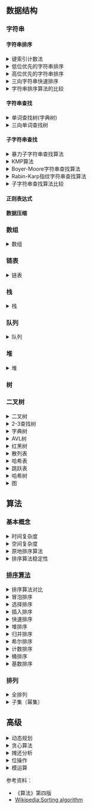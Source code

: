 ## 数据结构

### 字符串

#### 字符串排序

<details><summary>键索引计数法</summary>

### 键索引计数法

对键长度较小的字符串排序中，一般使用 *键索引计数法* ，其过程类似于计数排序，在上述两种字符串排序方法的过程中，可以在按位排序时使用这种方法辅助排序

键索引计数法使用计数排序的思想对键索引进行排序来完成键值对的排序

![键索引计数法排序](img/key_count_sort.png)

#### 过程

排序的步骤：

- 使用int数组conut[]计算每个键出现的频率。如果键为r，则将count[r+1]加1(这样的话，count[r+1]中保存r键的出现频率，count[r+1]之前所有元素的和是r键在排序结果中的位置)
- 将count[]转化为每个键在排序结果中的起始索引位置。对于键值r来说，其排序后的起始索引位置为所有键值小于r的键的频率之和，
- 将所有键值对排序到辅助数据aux[]中，每排序好一个键值对，需要将count[]中对应元素的值加1，以保证count[r]总是下一个键为r的元素在aux[]中的索引位置

键索引计数法是一种对于小整数键排序非常有用却常常被忽略的排序方法


#### 代码：

```
#include <utility>
#include <string>
#include <vector>

using namespace std;

const int COUNT_SIZE = 11;

void key_count_sort(vector<pair<int, string> >& std_table)
{
    int count[COUNT_SIZE] = {0};
    //第一步
    for (auto v : std_table)
    {
        count[v.first+1]++;
    }
    //第二步
    for (int i = 1; i < COUNT_SIZE; i++)
    {
        count[i] = count[i] + count[i-1];
    }
    //第三步
    vector<pair<int, string> > std_sort_table(std_table.size());
    for (auto v : std_table)
    {
        std_sort_table[count[v.first]] = v;
        count[v.first]++;
    }
    //回写
    for (int i = 0; i < std_table.size(); ++i)
    {
        std_table[i] = std_sort_table[i];
    }
}

```

</details>

<details><summary>低位优先的字符串排序</summary>

### 低位优先的字符串排序

低位优先的字符串排序： 从右向左检查字符串中的字符，分别按每一位上的字符对字符串排序，类似于基数排序，这种方法一般称为 *低位优先(LSD)* 的字符串排序，低位优先的字符串排序适合于键长度都相同的字符串排序

以案例说明：

> 假设我们需要对一堆车牌号进行排序，车牌号由数字和字母组成，一般情况下，它们的长度都相同（类似的定长字符串还有电话号码、银行账户、IP地址等）

低位优先字符串排序很适合上述排序：

低位优先字符串排序的意义在于，它是一种适用于一般应用的*线性时间排序算法*：无论要排序的字符串数量N多大，它都只需要遍历W(每个字符串长度)次数据

![低位优先的字符串排序](img/lsd_sort.png)

将上图中的字符串从右到左的顺序依次按位进行排序，每次排序可以使用键索引计数法，键索引计数法是一种稳定的排序方法


```
//将每个元素长度均为w的字符串数组排序按低位优先排序
void LSD_sort(vector<string> str_vec, int w)
{
    int len = str_vec.size();
    int R = 256;
    vector<string> sort_str_vec(len);

    for (int i = w-1; i >= 0; i--)
    {
        int count[R+1] = {0};
        for (int j = 0; j < len; j++)
        {
            count[str_vec[j].at(i)]++;
        }
        for (int j = 1; j < R+1; j++)
        {
            count[j] = count[j] + count[j-1];
        }
        for (int j = 0; j < len; j++)
        {
            sort_str_vec[count[str_vec[j].at(i)]++] = str_vec[i];
        }
        for (int j = 0; j <len; j++)
        {
            str_vec[j] = sort_str_vec[j];
        }
    }
}
```

</details>

<details><summary>高位优先的字符串排序</summary>

### 高位优先的字符串排序

从左到右检查字符串中的字符，这种方法一般称为 *高位优先(MSD)* 的字符串排序，高位优先的字符串排序的优先在于：它不一定需要检查所有的输入就能够完成排序


要实现一个通用的字符串排序算法（字符串的长度不一定相同），应该考虑从左向右遍历所有字符，即高位优先的字符串排序，最终实现字符串的字典序排序。

实现这种思想可以采用递归算法：首先用键索引计数法将所有字符串按照首字母排序，然后（递归地）再将每个首字母所对应的子数组排序（忽略首字母，因为每一类中的所有字符串的首字母都是相同的），还可以再子数组较小时使用插入排序进行优化

高位优先字符串排序的最坏情况是所有的字符串键都相同，这时将递归对所有字符串每个字符进行比较

![高位优先字符串排序过程](img/string_msd_sort1.png)

思想讲起来总是很简单，不过当中的一些细节却是我们需要注意的。一个显而易见的问题就是怎么处理结尾字符的问题，因为MSD运行字符的长度不通，那么总会有字符串先结束，这时我们就需要对这些字符串进行处理。如果我们每个字符都去判断显然会很麻烦，因此我们选择一种巧妙的方式使用一个CharAt(string, int)函数来返回字``符串对应下标的字符，当对应下标不存在的时候我们返回-1

```
/* 转换函数：返回字符串中对应索引的字符
 * 参数：s：想要进行转换的字符串 i：字符索引
 * 返回值：对应索引的字符，若超出字符串长度返回-1
 */
char CharAt(string s, int i)
{
    if (i < s.length())
        return s[i];
    else
        return -1;
}
```

这样我们就可以把字符串结尾的情况同其余情况一起处理，同时保证了已结尾的字符串会在未结尾的字符串之前

```
void MSD(string *a, string*Aux, int *Count, int lo, int hi, int d)
{
    int const M = 3, R = 256;

    //小的子数组进行插入排序，与快速排序相同
    if (hi <= lo+M)
    {
        InsertionSort(a, lo, hi, d);
        return ;
    }

    //初始化索引数组
    for (int i = 0; i < R+2; i++)
    {
        Count[i] = 0;
    }

    //统计频数
    //特别说明：Count[0]:无用，Count[1]:长度为d的字符串个数
    for (int i = lo; i <= hi; i++)
    {
        Count[CharAt(a[i], d)+2]++;
    }

    //转换频数为索引
    for (int i = 0; i < R+1; i++)
    {
        Count[i+1] += Count[i];
    }

    //数组分类
    for (int i = lo; i < hi; i++)
    {
        Aux[Count[CharAt(a[i], d)+1]++] = a[i];
    }

    //回写
    for (int i = lo; i <= hi; i++)
    {
        a[i] = Aux[i-lo];
    }

    //递归排序
    //特别说明：Count[0]:长度为d的字符串索引的终止坐标
    for (int i = 0; i < R; i++)
    {
        MSG(a, Aux, Count, lo+Count[i], lo+Count[i+1]-1, d+1);
    }
}

/* 高位优先排序：将目标字符串进行高位优先排序
 * 参数：a:想要进行高位优先排序的数组 N:数组中元素的个数
 * 返回值：无
 */
void MSG(string *a, int N)
{
    int R = 256;
    int *Count = new int[R+2];
    string *Aux = new string[N];

    MSG(a, Aux, Count, 0, N-1, 0);

    Aux = NULL;
    delete Aux;
    Aux = NULL;
    delete Count;
    Count = NULL;
}
```

### 优化

#### 元素较少时使用插入排序

上面的两种字符串排序方法，不管是低位优先还是高位优先，都采用键索引计数法排序，这种排序方法每次排序时都需要开辟固定大小的空间，以空间换取时间。所以在要排序的字符串数量较多的情况下表现很好，但是在排序的字符串较少时，会出现浪费大量空间的情况，所以在子数组中字符串较少的情况下代用插入排序提高效率

#### 最坏情况

高位优先字符串排序在处理含有大量等值键的子数组时会比较慢，如果相同的子字符串出现的过多，切换排序方法条件将不会出现，那么递归方法就会检查所有相同键中的每一个字符。另外，键索引计数法无法有效判断字符串中的字符是否全部相同：它不仅需要检查每个字符和移动每个字符串，还需要初始化所有的频率统计并将它们转换为索引等。

因此，高位优先的字符串排序的最坏情况就是所有的键均相同。大量含有相同前缀的键也会产生同样的问题

</details>

<details><summary>三向字符串快速排序</summary>

### 三向字符串快速排序

高位优先排序对包含大量重复键的字符串进行排序时，效率十分低下。三向字符串快速排序可以很好的解决这个问题

#### 核心思想

利用分治的思想，通过中间字符串每次将字符串数组划分为三个小组

再递归地对小组进行同样的处理，直到走到字符串末尾，最后形成的字符串数组自然有序

#### 具体做法

- 1. 用一个字符作为中间字符(本片文章中默认字符串的第一个字符)，比它大的移到字符串数组末尾，比它小的移到它前面，这样遍历完一遍后会形成三个小组，里面的字符串开头字母分别为：小于中间字符、等于中间字符、大于中间字符
- 2. 对分类的三个字符串数组逐一进行步骤1直到字符串中的字符全部便利。最后形成的字符串自然有序

#### 实例演示

![三向字符串快速排序](img/quick_three_sort_string.png)

#### 与LSD、MSD的对比

- LSD中没有分组的概念，单纯从右到左对每个字符排序
- MSD加入了分组的概念，但对于每个分组也是从头到尾，由于每次排序都要创建辅助数组，在数组较长时将会用到很大的空间
- 三向字符串快速排序与两者不同的是不用额外申请空间，且对于存在大量相同前缀的字符串数组，它也能很好的处理

#### 完整代码

```
#include <iostream>
#include <fstream>
#include <vector>
#include <string>
 
using namespace std;
 
void swap(vector<string>& a, int m, int n)
{
    string temp = a[m];
    a[m] = a[n];
    a[n] = temp;
}
 
int charAt(const string& str, int d)
{
    if ( d < str.size() )
        return str[d];
    else 
        return -1;
}
 
void quick_3_string(vector<string>& sVec, int lo, int hi, int d)
{
    if (hi<=lo)
        return;
    int lt = lo, gt = hi;
    int v = charAt(sVec[lo], d);
    int i = lo + 1;
    while (i<=gt)
    {
        int t =  charAt(sVec[i], d);
        if (t < v) swap(sVec, lt++, i++);
        else if ( t > v) swap(sVec, i, gt--);
        else i++;
    }
 
    quick_3_string(sVec, lo, lt-1, d);
    if (v >=0 )
        quick_3_string(sVec, lt, gt, d+1);
    quick_3_string(sVec, gt+1, hi, d);
}
```

</details>

<details><summary>字符串排序算法的比较</summary>

### 字符串排序算法比较

| 算法 | 是否稳定 | 原地排序 | 运行时间 | 额外空间 | 优势领域 |
| --- | --- | --- | --- | --- | --- |
| 字符串的插入排序 | 是 | 是 | N~N<sup>2</sup> | 1 | 小数组或是已经有序的数组 |
| 快速排序 | 否 | 是 | Nlog<sup>2</sup>N | logN | 通用排序算法，特别适合用于空间不足的情况 |
| 归并排序 | 是 | 否 | Nlog<sup>2</sup>N | N | 稳定的通用排序算法 |
| 三向快速排序 | 否 | 是 | N~NlogN | logN | 大量重复键 |
| 低位优先的字符串排序 | 是 | 否 | NW | N | 较短的定长字符串 |
| 高位优先的字符串排序 | 是 | 否 | N~Nw | N+WR | 随机字符串 |
| 三向字符串快速排序 | 否 | 是 | N~Nw | W+logN | 通用排序算法，特别适合用于含有较长公共前缀的字符串 |

</details>


#### 字符串查找

<details><summary>单词查找树(字典树)</summary>

### 单词查找树

单词查找树即字典树(Trie树)，是一种哈希树的变种。典型应用是用于统计、排序和保存大量的字符串(但不仅限于字符串)，所以经常被搜索引擎系统用于文本词频统计。它的优点是：利用字符串的公共前缀来减少查询时间，最大限度地减少无谓的字符串比较，查询效率比哈希树高

#### 基本思想

下图是由单词at, bee, ben, bt, q组成的Trie树

![单词查找树实例](img/trie_tree_example1.jpg)

可以看出，trie树中每个字母的父节点就是它的前一个字母

Trie树的三个性质：

- 1. 根节点不包含字符，除根节点外的每一个节点都只包含一个字符
- 2. 从根节点到某一节点，路径上经过的字符连接起来，为该节点对应的字符串
- 3. 每个节点的所有子节点包含的字符都不相同

这样，对于长为l的单词来说，无论插入还是查询都是O(l)的事件复杂度

Trie树的特点：

- 空间换时间
    - 每个节点都有至少26个子节点(英文字母)
    - 插入、查询时间复杂度为O(len)
    - 排序按照Trie树先序遍历
- 节约空间
    - 保存大量单词的时候，相同前缀的空间公用。大部分字符串具有相同的前缀，即公共前缀
    - 每个节点，对应一项前缀，叶子节点对应最长前缀，即单词本身

#### Trie树实现

```
struct Trie     //定义Trie树节点结构体
{
    int value;  //节点的值，表示该单词出现的次数
    Trie *child[26];    //指向的子节点的指针
    Trie()
    {
        value = 0;
        memset(child, NULL, sizeof(child));
    }
}*root;     //根节点指针

/* 插入过程：
 * 1.从根节点开始，按照字母对应节点不断向下
 * 2.直到单词结束，在该节点上记录单词信息
 */
void Insert(char str[])     //插入字符串str
{
    Trie *x = root;     //从根节点开始
    for (int i = 0; str[i]; i++)    //逐个插入
    {
        int d = str[i] - 'a';
        //若子节点不存在，则new出对应节点
        if (x->child[d] == NULL)
            x->child[d] = new Trie;
        x = x->child[d];    //转成对应子树
    }
    x->value++;     //表示该单词出现次数
}

/* 查找过程
 * 1.从根节点开始搜索
 * 2.得到第一个字母节点后，转到对应子树
 * 3.在相应子树继续搜索下一个字母
 * 4.重复上述操作，直到到此结束，读取节点信息
 */
int Search(char str[])      //查找字符串str
{
    Trie *x = root;     //从根节点开始
    for (int i = 0; str[i]; i++)
    {
        int d = str[i] - 'a';
        if (x->child[d] == NULL)    //查找失败，直接退出
            return 0;
        x = x->child[d];    //转成对应子树
    }
    return x->value;    //查找成功，返回节点的值
}


void Deal(Trie *x)  //释放x为根的子树
{
    if (x == NULL)
        return;
    for (int i = 0; i < 26; i++)    //释放x的所有子节点
    {
        if (x->child[i] != NULL)
            Deal(x->child[i]);
    }
    delete x;   //释放x节点空间
}
```

</details>

<details><summary>三向单词查找树</summary>

在 R 向单词查找树中，每生成一个新结点，就会为该结点生成 R 个子节点，然后很多结点都是空的，因此，为了避免 R 向单词查找树的过度空间消耗，可以使用另一种数据结构的表示方法——三向单词查找树

三向单词查找树中：

- 每个结点包含一个字符，一个值，三个子节点
- 三个子节点分别对应着当前结点中，结点字母小于，等于，或大于当前结点的所有键
- 字符显式地保存在结点中

下图是R向单词查找树和三向单词查找树的区别：上面是R向单词查找树，下面是三向单词查找树

![三向单词查找树和R向单词查找树区别](img/R_Trie_3_Trie.png)

##### 代码实现

- 查找：在三向单词查找树的查找操作中，我们先对比根节点，如果键的首字母较小，则在左侧子树中查找；如果键首字母较大，则在右子树中查找。递归进行该算法，直到遇到空节点或键结束
- 插入：进行插入操作时，在查找的基础上，每当遇到一个空连接，则新建一个结点并保存字符

```
#pragma once
#include <memory>
#include <string>

class TST
{
private:
    class Node
    {
    private:
        std::unique_ptr<int> c;
        bool end;
        std::unique_ptr<Node> left;
        std::unique_ptr<Node> mid;
        std::unique_ptr<Node> right;
    private:
        void put(const std::string& s, const int& pos)
        {
            if (pos == s.length())
                return;
            if (c == nullptr)
            {
                c = std::move(std::unique_ptr<int>(new int(s[pos])));
                if (pos == s.length() - 1)
                {
                    end = true;
                    return;
                }
                if (mid == nullptr)
                    mid = std::move(std::unique_ptr<Node>(new Node));
                mid->put(s, pos + 1);
                return;
            }
            int temp = *c;
            if (s[pos] < temp)
            {
                if (left == nullptr)
                    left = std::move(std::unique_ptr<Node>(new Node));
                left->put(s, pos);
            }
            else if (s[pos] > temp)
            {
                if (right == nullptr)
                    right = std::move(std::unique_ptr<Node>(new Node));
                right->put(s, pos);
            }
            else
            {
                if (mid == nullptr)
                    mid = std::move(std::unique_ptr<Node>(new Node));
                mid->put(s, pos);
            }
        }
        bool find(const std::string& s, const int& pos)
        {
            if (pos >= s.length())
                return false;
            if (c == nullptr)
                return false;
            if (end == true && pos == s.length() - 1 && *c == s[pos])
                return true;
            else if (end != true && pos == s.length() - 1 && *c == s[pos] && mid != nullptr)
                return mid->find(s, pos);
            else
            {
                int temp = *c;
                if (s[pos] < temp && left != nullptr)
                    return left->find(s, pos);
                else if (s[pos] > temp && right != nullptr)
                    return right->find(s, pos);
                else if (s[pos] == temp && mid != nullptr)
                    return mid->find(s, pos + 1);
            }
            return false;
        }
    public:
        Node()
            :c(nullptr),left(nullptr),mid(nullptr),right(nullptr),end(false)
        {

        }
        void put(const std::string& s)
        {
            put(s, 0);
        }
        bool find(const std::string& s)
        {
            return find(s, 0);
        }
    };
private:
    std::unique_ptr<Node> root;
public:
    TST():root(new Node)
    {

    }
public:
    void put(const std::string& s)
    {
        root->put(s);
    }
    bool find(const std::string& s)
    {
        return root->find(s);
    }
};
```



</details>

#### 子字符串查找


<details><summary>暴力子字符串查找算法</summary>



</details>

<details><summary>KMP算法</summary>

### KMP算法

</details>

<details><summary>Boyer-Moore字符串查找算法</summary>


</details>

<details><summary>Rabin-Karp指纹字符串查找算法</summary>


</details>

<details><summary>子字符串查找算法比较</summary>


</details>

#### 正则表达式

#### 数据压缩

### 数组

<details><summary>数组</summary>


</details>

### 链表

<details><summary>链表</summary>


</details>

### 栈

<details><summary>栈</summary>


</details>

### 队列

<details><summary>队列</summary>


</details>

### 堆

<details><summary>堆</summary>


</details>

### 树

### 二叉树

<details><summary>二叉树</summary>


</details>

<details><summary>2-3查找树</summary>


</details>
<details><summary>字典树</summary>

TODO：字典树

[字典树](https://blog.csdn.net/forever_dreams/article/details/81009580)

</details>

<details><summary>AVL树</summary>


</details>

<details><summary>红黑树</summary>


</details>

<details><summary>散列表</summary>


</details>
<details><summary>哈希表</summary>


</details>
<details><summary>跳跃表</summary>

TODO：跳跃表

</details>
<details><summary>哈希树</summary>

TODO：哈希树

[哈希树](https://blog.csdn.net/yang_yulei/article/details/46337405)

</details>

<details><summary>图</summary>


</details>


## 算法

### 基本概念

<details><summary>时间复杂度</summary>

- 时间复杂度：

</details>

<details><summary>空间复杂度</summary>

- 空间复杂度：

</details>

<details><summary>原地排序算法</summary>

- [原地算法](https://en.wikipedia.org/wiki/In-place_algorithm)：原地算法指算法不借助辅助内存空间，但可以使用少量临时变量，在算法运行过程中，算法输入中的数据逐渐被输出替换，与原地算法相对于的叫做非原地算法

</details>

<details><summary>排序算法稳定性</summary>

- 排序算法稳定性：

</details>


### [排序算法](https://en.wikipedia.org/wiki/Sorting_algorithm)

<details><summary>排序算法对比</summary>

| 算法 | 最好 | 平均 | 最坏 | 额外空间 | 排序方式 | 稳定性 | 备注 |
| --- | :---: | :---: | :---: | :---: |:---: | :---: | :---: |
| [冒泡排序](content/bubble_sort.md) | n | n<sup>2</sup> | n<sup>2</sup> | 1 | 交换、原地 | 稳定 | 简单、代码量小 |
| [选择排序](content/selection_sort.md) | n<sup>2</sup> | n<sup>2</sup> | n<sup>2</sup> | 1 | 选择、原地 | 不稳定 | 元素交换时产生不稳定，使用O(n)额外空间或底层链表可达稳定 |
| [插入排序](content/insertion_sort.md) | n | n<sup>2</sup> | n<sup>2</sup> | 1 | 插入、原地 | 稳定 |  |
| [快速排序](content/quick_sort.md) | nlogn | nlogn | n<sup>2</sup> | 平均logn，最坏n | 原地 | 不稳定 | 存在稳定版本，原地排序通常需要O(logn)空间 |
| [堆排序](content/heap_sort.md) | n | nlogn | nlogn | 1 | 原地 | 不稳定 |  |
| [归并排序](content/merge_sort.md) | nlogn | nlogn | nlogn | n | 合并、原地 | 稳定 | 有非原地版本 |
| [希尔排序](content/shell_sort.md) | nlogn |  |  | 1 | 插入、原地 | 不稳定 |  |
| [计数排序](content/counting_sort.md) |  | n+r | n+r | n+r | 原地 | 稳定 |  |
| [桶排序](content/bucket_sort.md) |  | n+r| n+r | n+r | 原地 | 稳定 |  |
| [基数排序](content/radix_sort.md) | O(N) | O() |  | 稳定性 |

</details>

<details><summary>冒泡排序</summary>

# 冒泡排序

冒泡排序是最基本的排序方式，是在每次遍历时，通过交换相邻元素将未排序元素中最大元素（最小元素）沉下去（浮上来）的过程。

## 一、经典的冒泡排序：

```
void bubble(vector<int>& nums)
{
    int size = nums.size();
    //外层循环：每次循环排序好一个元素
    for (int i = 0; i < size - 1; i++)
    {
        has_sorted = true;
        for (int j = 1; j < size - i; j++)
        {
            if (nums[j] < nums[j - 1])
            {
                swap(nums, j, j - 1);
            }
        }
    }
}
```

<div align="center"><img src="img/bubble_sort.gif"/></div>

## 二、优化

### 1. 阻止数组排好序之后无意义的循环

上面经典冒泡排序法在数组的数据已经排好的情况下，仍会继续进行下一轮循环遍历，进行无意义的循环，通过增加标记位来处理这种情况

```
void bubble(vector<int>& nums)
{
    int size = nums.size();
    bool has_sorted = false;    //记录nums是否已经是排序数组的标记
    for (int i = 0; i < size - 1 && !has_sorted; i++)
    {
        has_sorted = true;
        for (int j = 1; j < size - i; j++)
        {
            if (nums[j] < nums[j - 1])
            {
                has_sorted = false;
                swap(nums, j, j - 1);
            }
        }
    }
}
```

### 2. 优化内层循环

每次记住每趟第一次交换的位置和最后一次交换的位置，第一次交换位置之前的元素都已经排好序了，同理，最后一次交换的位置之后的元素都已经排好序了
```
void bubble_sort( vector<int>& nums )
{
    int size = nums.size();
    int last_swap_end = size - 1, last_swap_start = 0;
    int q = size -1;
    int p = last_swap_start;
    int first_flag = 1;     //记录是否为第一次交换
    for ( int i = 0; i < size-1; i++ )
    {
        for ( int j = p; j < q; j++ )
        {
            if ( nums[j] > nums[j+1] )
            {
                swap(nums[j], nums[j+1]);
                last_swap_end = j;
                if ( first_flag )
                {
                    last_swap_start = j == 0 ? 0 : j -1;
                    first_flag = 0;
                }
            }
        }
        q = last_swap_end;
        first_flag = 1;
        p = last_swap_start;
    }
}
```

### 3. 双向冒泡排序法（鸡尾酒排序法）

鸡尾酒排序是冒泡排序的一种改进和变型 ，又称“双向冒泡排序”，鸡尾酒排序是从低到高然后从高到低来回排序（选出最大和最小项），比冒泡排序的效率稍微好一点，原因是冒泡排序只从一个方向进行比对(由低到高)，每次循环只移动一个项目

```
// 鸡尾酒排序(C++)
void CockTailSort(vector<int> &vi)
{
    int isSorted=false;
    //双向同时进行
    for(int i = 0; i < vi.size()/2 && !isSorted; i++)
    {
        isSorted = true;
        //升序排列
        for(int j = i;j < vi.size()-i-1; j++)
        {
            if(vi[j] > vi[j+1])
            {
                swap(vi[j], vi[j + 1]);
                isSorted = false;
            }
        }

        //降序排列
        for(int j = vi.size()-i-1; j>i; j--)
        {
            if(vi[j] < vi[j-1])
            {
                swap(vi[j], vi[j - 1]);
                isSorted = false;
            }
        }
    }
}
```

<div align="center">
    <img src="https://img-blog.csdn.net/20170312144555263?watermark/2/text/aHR0cDovL2Jsb2cuY3Nkbi5uZXQvRlg2Nzc1ODg=/font/5a6L5L2T/fontsize/400/fill/I0JBQkFCMA==/dissolve/70/gravity/SouthEast"></img>
</div><br>

## 三、性能分析

- 平均时间复杂度：O(N<sup>2</sup>)
- 最坏时间复杂度：O(N<sup>2</sup>)，出现在当前数组被逆序排序
- 最好时间复杂度：O(N)，出现在优化1的版本中，输入的数组已经被排好序时
- 稳定性：稳定，相等元素在排序前后保持相对位置不变

</details>

<details><summary>选择排序</summary>

# 选择排序

## 一、简单选择排序

选择排序每次遍历数组时，从数组中未排序部分中选择出最大（最小）元素，并将该元素与未排序部分的最后一个（第一个）元素交换，最后得到有序数组

```
void selection(vector<int>& nums)
{
    int min_i = 0;
    int size = nums.size();
    for (int i = 0; i < size - 1; i++)
    {
        min_i = i;
        //选出最小值
        for (int j = i + 1; j < size; j++)
        {
            if (nums[j] < nums[min_i])
                min_i = j;
        }
        //将未排序部分的第一个元素与最小元素交换
        swap(nums, i, min_i);
    }
}
```

<div align="center"><img src="img/selection_sort.gif"></img></div>

## 二、优化

### 1. 一次遍历，双向选择

```
//二元选择排序
void select_sort( vector<int>& nums )
{
    int mini; 
    int maxi;
    for ( int i = 0; i < size/2; i++ )
    {
        mini = i;
        maxi = i;
        for ( int j = i+1; j < size-i; j++ )
        {
            if ( nums[j] < nums[mini] )
                mini = j;
            else if ( nums[j] > nums[maxi] )
                maxi = j;
        }
        if ( mini != i )
            swap( nums[i], nums[mini] );
        if ( maxi != i && maxi != j )
            swap( nums[j-1], nums[maxi] );
    }
}
```

## 三、性能分析

- 时间复杂度：O(N<sup>2</sup>)
- 空间复杂度：O(1)
- 稳定性：不稳定
- 排序方式：原地排序

</details>

<details><summary>插入排序</summary>

# 插入排序

## 一、简单插入排序

插入排序将数组分为排序区和乱序区，排序过程中每次从乱序区中选择一个元素放入排序区，直到乱序区没有元素

```
void insertion(vector<int>& nums)
{
    int size = nums.size();
    for (int i = 1; i < size; i++)
    {
        for (int j = i; j > 0 && （nums[j] < nums[j-1]）; j--)
        {
            swap(nums, j, j - 1);
        }
    }
}
```

## 二、优化

### 1. 融合二分查找

使用二分查找快速查找新元素在排序区的位置

```
//哨兵和二分查找相结合的插入排序
void insert_sort( vector<int>& nums )
{
    int target;
    int k;
    for ( int i = 1; i < size; ++i )
    {
        target = nums[i];
        //找到target应该插入的位置
        k = bin_search( nums, 0, i, target );
        for ( int j = i-1; j >= k; --j )
        {
            nums[j+1] = nums[j];
        }
        nums[k] = target;
    }
}
```

### 2. 加入哨兵位

在将新元素插入排序区使用哨兵位避免频繁交换元素的开销

```
//带哨兵的插入排序
void insert_sort( vector<int>& nums )
{
    int size = nums.size();
    int sentry;
    for ( int i = 1; i < size; ++i )
    {
        sentry = nums[i];
        for ( int j = i-1; j >= 0; j-- )
        {
            if ( sentry < array[j] )
                nums[j+1] = nums[j];
            else break;
        }
        if ( j+1 != i )
            nums[j+1] = sentry;
    }
}
```

<div align="center"><img src="img/insert_sort3.gif"></img></div>

## 三、性能分析

- 时间复杂度：O(N<sup>2</sup>)
- 空间复杂度：O(1)
- 排序方式：原地
- 稳定性：稳定

</details>

<details><summary>快速排序</summary>

# 快速排序

最好情况：每次正好将数组分半，O(NlogN)

最坏情况：输入的输入已经排好序，O(N^2)

为了防止出现最坏情况，需要在进行快速排序前随机打乱数组以避免数组已经排好序

## 一、经典快速排序

### 1. 主要过程

  ```
  void quick_sort_core(vector<int>& nums, int l, int h)
  {
      if (h <= l)
          return;
      int m = partition(nums, l, h);
      quick_sort_core(nums, l, m - 1);
      quick_sort_core(nums, m + 1, h);
  }
  void quick_sort(vector<int>& nums)
  {
      quick_sort_core(nums, 0, nums.size() - 1);
  }
  ```

### 2. partition函数

  ```
  int partition(vector<int>& nums, int l, int h)
  {
      int i = l, j = h + 1;
      int v = nums[l];
      while (true)
      {
          while (nums[++i] < v && i != h);
          while (v < nums[--j] && j != l);
          if (i >= j)
              break;
          swap(nums, i, j);
      }
      swap(nums, l, j);
      return j;
  }
  ```
  partition函数的另一种写法，参考[Leetcode](https://github.com/haigangx/leetcode/blob/master/algorithms/215_kth_largest_element_in_an_array.md)

<div align="center"><img src="img/quick_sort.gif" /></div>

## 二、改进

### 1.随机快排

<div align="center"><img src="img/random_quick_sort.gif" /></div>

### 2. 切换到插入排序

因为快速排序在小数组中也会递归调用自己，对于小数组，插入排序比快速排序的性能更好，因此在小数组中可以切换到插入排序
 
### 3. 三数取中

三取样切分跟随机快排一样，也是从寻找最优的切分点这个方向上来优化快排。

三取样切分即是使用数组中的小部分元素的中位数来切分数组，这样做的切分更好，但是会带来计算中位数的负担，人们发现将取样大小设为3并用大小居中的元素切分效果最好。
 
### 4. 三向切分

熵最优的排序（三向切分）主要是为了处理数组中有大量重复元素的情况，如果数组中有大量重复的元素，如果不考虑对重复元素做特殊处理，就会少了一个优化的好机会，比如，一个元素全部重复的数组就不需要在进行排序了。

一个简单的想法就是将数组的元素分成三部分，大于哨兵的，小于哨兵的和等于哨兵的。这个问题有一个解法，就是**Dijkstra解法**，[荷兰国旗问题](https://leetcode-cn.com/problems/sort-colors/)可以通过此法解决，三向切分快速排序对于只有若干不同主键的随机数组可以在线性时间内完成排序

> **Dijkstra解法**的主要思路是：从左到右遍历数组一次，维护一个指针lt，使得data[lo…lt-1]的所有元素都小于哨兵，一个指针gt，使得data[gt+1…hi]之间的元素都大于哨兵，维护一个指针i，使得data[lt…i-1]之间的元素都等于哨兵，data[i…gt]之间的元素还未处理。

具体的处理过程如下，一开始i等于lo，哨兵值等于v：
- 如果data[i]小于v，则交换data[i]和data[lt]，lt++, i++;
- 如果data[i]大于v，则交换data[i]和data[gt]，gt–;
- 如果data[i]等于v，i++;

```
void three_way_quick_sort(vector<int>& nums, int l, int h)
{
    if (h <= l)
        return;
    int lt = l, i = l + 1, gt = h;
    int v = nums[l];
    while (i < gt)
    {
        int cmp = nums[i] - v;
        if (cmp < 0)
            swap(nums, lt++, i++);
        else if (cmp > 0)
            swap(nums, i, gt--);
        else
            i++;
    }
    three_way_quick_sort(nums, l, lt-1);
    three_way_quick_sort(nums, gt+1, h);
}
```

### 5. 基于切分的快速选择算法

快速排序的partition方法，会返回一个整数j使得a[l..j-1]小于等于a[j],且a[j+1..h]大于等于a[j]，此时a[j]就是数组的第j大元素

可以利用这个特性找出数组的第k个元素

该算法是线性级别的，假设每次能将数组二分，那么比较的总次数为(N+N/2+N/4+...)，直到找到第k个元素，这个和显然小于2N

```
void selectK(vector<int>& nums, int k)
{
    int l = 0, h = nums.size()-1;
    while (h > l)
    {
        int j = partition(nums, l, h);
        if (j == k)
            return nums[k];
        else if (j > k)
            h = j - 1;
        else
            l = j + 1;
    }
    return nums[k];
}
```

</details>

<details><summary>堆排序</summary>

# 堆排序

## 一、堆结构

### 1. 堆的定义

堆中某个节点的值总是大于等于其子节点的值，并且堆是一颗完全二叉树。

堆可以用数组来表示，这是因为堆是完全二叉树，而完全二叉树很容易就存储在数组中。位置 k 的节点的父节点位置为 k/2，
而它的两个子节点的位置分别为 2k 和 2k+1。

这里不使用数组索引为 0 的位置，是为了更清晰地描述节点的位置关系。

```
int heap[maxN+1];
int N = 0;
bool isEmpty {return N==0;}
int size() {return N;}
```

### 2. 上浮和下沉操作

在堆中，当一个节点比父节点大，那么需要交换这个两个节点。交换后还可能比它新的父节点大，因此需要不断地进行比较和交换操作，把这种操作称为上浮。

```
void swim(int k)
{
    while (k > 1 && heap[k/2]<heap[k])
    {
        swap(k/2, k);
        k = k/2;
    }
}
```

类似地，当一个节点比子节点来得小，也需要不断地向下进行比较和交换操作，把这种操作称为下沉。一个节点如果有两个子节点，
应当与两个子节点中最大那个节点进行交换。

```
void sink(int k)
{
    while (2 * k <= N)
    {
        int j = 2 * k;
        if (j < N && heap[j]<heap[j+1])  //如果节点k有两个子节点，选出最大子节点
            j++;
        if (heap[k]>heap[j])    //如果最大子节点不大于节点k，下沉完成
            beak;
        swap(k, j); //如果最大子节点大于节点k，交换最大子节点和节点k，继续下沉
        k = j;
    }
}
```

### 3. 插入元素

将新元素放到数组末尾，然后上浮到合适位置

```
void insert(int v)
{
    heap[++N] = v;
    swim(N);
}
```

### 4. 删除堆顶元素

从数组顶端删除最大元素，并将数组的最后一个元素放到顶端，并让这个元素下沉到合适的位置

```
int delMax
{
    int max = heap[1];
    swap(1, N--);
    heap[N+1] = null;
    sink(1);
    return max;
}
```

## 二、堆排序

给定一个数组，将其使用堆排序进行排序。需要先使用sink函数将这个数组构造成最大堆，接下来每次讲堆顶的最大元素取下来与数组的最后一个元素交换，这时候最大堆的结构已经被破坏，将数组元素个数减一并且对新的堆顶元素调用sink函数使数组恢复最大堆，重复执行这个过程，直到所有元素都已排序。

### 1. 构建堆

无序数组建立堆最直接的方法就是从左到右遍历数组进行上浮操作。

一个更高效的方法是从右至左进行下沉操作，如果一个节点的两个节点都已经是堆有序，那么进行下沉操作可以使得这个节点为
根节点的堆有序。叶子节点不需要进行下沉操作，可以忽略叶子节点的元素，因此只需要便利一半的元素即可。

### 2. 交换堆顶元素与最后一个元素

交换之后需要进行下沉操作维持堆的有序状态

### 3. 完整代码

```
void heap_sort(vector<int>& nums)
{
    int size = num.size()-1;
    for (int k = size/2; k >= 1; k--)
        sink(nums, k, N);
    while (N > 1)
    {
        swap(nums, 1, N--);
        sink(nums, 1, N);
    }
}
void sink(vector<int>& nums, int k, int N)
{
    while (2 * k <= N)
    {
        int j = 2 * k;
        if (j < N && heap[j]<heap[j+1])
            j++;
        if (heap[k]>heap[j])
            beak;
        swap(k, j);
        k = j;
    }
}
```

## 三、性能分析

堆高度为logN，因此在堆中插入元素和删除最大元素的复杂度都为logN

堆排序：要对N个节点进行下沉操作，所以时间复杂度为NlogN

堆排序为原地排序，不需要额外空间

</details>

<details><summary>归并排序</summary>

# 归并排序

## 一、经典归并排序

归并排序就是将要排序的数组分成两部分，每一部分都排好序，再将这两部分归并为一个数组，每一部分的排序又采用归并排序。

归并排序按照空间的使用上来分主要分为两种：普通归并和原地归并。按照归并的方向可以分为自顶向下归并和自底向上归并。

### 1. merge函数

归并排序最主要的一个函数就是merge，函数接口如下：

```
void merge(int data[], int start, int mid, int end);
```

这个函数负责将data数组中start-mid子数组和mid-end子数组进行原地归并，这个函数的前提条件是两个子数组都已经排好序。下面是这个函数的具体实现代码：

```
//归并两个排好序的数组
void merge(vector<int>& nums, int l, int m, int h)
{
    int i = l, j = m + 1;
    vector<int> aux(nums.begin(), nums.end());
    for (int k = l; k <= h; k++)
    {
        //i>=mid说明前半部分先被合并完，直接将后半部分剩余的元素接到data后面
        if (i > m)
            nums[k] = aux[j++];
        //i>=mid说明后半部分先被合并完，直接将前半部分剩余的元素接到data后面
        else if (j > h)
            nums[k] = aux[i++];
        //两者中选择较小的放到data中
        else if (aux[i] < aux[j])
            nums[k] = aux[i++];
        else
            nums[k] = aux[j++];

    }
}
```

归并排序最主要的函数就是merge函数，所以保证将merge函数写正确是非常重要的，写归并排序的时候可以先写一个merge函数，然后模拟几个环境测试一下，测试没有问题之后再进行下一步，否则如果一次性将整个归并算法全部写出，出现问题之后，因为递归层数比较多，找起来很麻烦。写好了merge函数，不管是自顶向下还是自底向上归并都只是对merge函数不同方式的调用而已。

<div align="center"><img src="img/merge_sort.gif" /></div>

### 2. 归并排序的两种方向：

为了直观的理解自顶而下和自底向上，我放了一张图。

<div align="center"><img src="img/merge_sort1.png"></img></div>

#### 2.1 自顶而下归并

自顶而下顾名思义：就是从最上面到最下面了，从这幅图来看，最上面就是a[0...15]，就是整个数组了。而最下面就是每一个元素了。所以自顶而下归并就是先从数组的整体出发，将数组全部元素看做一个整体，将这个整体分成两部分，并且假设每一部分都已经排好序了，所以只需要将这两部分直接归并，但是为了保证这两个部分都已经排好序，我们又需要为每一部分使用归并排序排序，在对图中第二层的每个子数组调用归并排序时，又会将图中第二层的数组分解为第三层，然后分别调用归并排序，经过这样几轮递归后，直到每个子数组都只剩下一个元素递归才开始回溯。回溯完成，排序也就完成了。这就是自顶而下。

##### 自顶向下代码实现：

因为自顶向下归并要使用递归，传递参数时要向下一层递归传递一些信息，为了保证接口的统一性，所以特别增加了内部函数merge_sort1_core来完成排序的主要工作。

```
void merge_sort1(vector<int>& nums)
{
    merge_sort1_core(nums, 0, nums.size() - 1);
}
void merge_sort1_core(vector<int>& nums, int l, int h)
{
    if (h <= l)
        return;
    int m = (l + h) / 2;
    merge_sort1_core(nums, l, m);
    merge_sort1_core(nums, m + 1, h);
    merge(nums, l, m, h);
}
```

<div align="center"><img src="img/merge_sort2.png"></img></div>

#### 2.2 自底向上归并


自底向上：与自顶向下刚好相反，先从子数组依赖树的最低端出发，保证在为一个数组排序时，它的两个部分都已经被排好序，（自顶而下是假设已经排好序，两个不一样）

##### 自底向上代码实现

```
void merge_sort2(vector<int>& nums)
{
    int size = nums.size();

    for (int sz = 1; sz < size; sz += sz)
    {
        for (int lo = 0; lo < size - sz; lo += sz + sz)
        {
            int end = lo + sz + sz - 1 < size - 1 ? lo + sz + sz - 1 : size - 1;
            merge(nums, lo, lo + sz - 1, end);
        }
    }
}
```

<div align="center"><img src="img/merge_sort3.png"></img></div>

## 二、性能分析

- 时间复杂度：NlogN 
- 空间复杂度：N
- 稳定性：稳定

</details>

<details><summary>希尔排序</summary>

# 希尔排序

```
void shell(vector<int>& nums)
{
    int size = nums.size();
    int h = 1;

    while (h < (size / 3))
    {
        h = 3 * h + 1;
    }

    while (h >= 1)
    {
        for (int i = h; i < size; i++)
        {
            for (int j = i; j >= h && nums[j] < nums[j - h]; j -= h)
            {
                swap(nums, j, j - h);
            }
            for (int k = 0; k < nums.size(); k++)
                cout << nums[k] << " ";
            cout << endl;
        }
        h /= 3;
    }
}
```

</details>

<details><summary>计数排序</summary>

# 计数排序

计数排序是一种稳定的线性时间排序算法，计数排序不是比较排序，排序的速度快于任何比较排序算法，计数排序可以配合基数排序，能够更有效排序数据范围很大的数组

### 1. 计数排序步骤：

- 1.找出待排序的数组中最大和最小的元素
- 2.统计数组中每个值为i的元素出现的次数，存入数组C的第i项
- 3.对所有的计数累加（从C中的第一个元素开始，每一项和前一项相加）
- 4.反向填充目标数组：将每个元素i放在新数组的第C(i)项，每放一个元素就将C(i)减去1

### 2. 计数排序实现

```
#include "utili.h"

//假设要排序的数字都是小于100的
void count_sort( int data[], int size )
{
    int count_arr[100];
    int temp[size];
    int i, j, k;
    for ( k = 0; k < 100; k++ )
        count_arr[k] = 0;
    for ( i = 0; i < size; i++ )
        count_arr[data[i]]++;
    for ( i = 1; i < 100; i++ )
        count_arr[i] = count_arr[i-1] + count_arr[i];
    for ( j = size; j > 0; j-- )
    {
        temp[--count_arr[data[j-1]]] = data[j-1];
    }
    for ( i = 0; i < size; ++i )
        data[i] = temp[i];
}
```

<div align="center"><img src="img/counting_sort1.gif"><></div>

### 3. 性能分析

- 时间复杂度：O(N+k)
- 空间复杂度：O(N+k)
- 稳定性：稳定

</details>

<details><summary>桶排序</summary>

| [桶排序](content/bucket_sort.md) |  | n+r| n+r | n+r | 原地 | 稳定 |  |

</details>

<details><summary>基数排序</summary>

# 基数排序

基数排序是将所有待比较数值（正整数）统一为同样的数位长度，数位较短的数前面补零。然后，从最低位开始，一次进行一次排序。这样从最低位排序一直到最高位排序完成之后，数列就变成一个有序序列

**NOTE:** 基数排序只能排序非负整数

### 1. 效率

基数排序的时间复杂度为 O(k\*n)其中n是排序元素个数，k是数字位数。需要注意的是这个时间复杂度不一定优于 O(n\*log_n)

### 2. 实现

基数排序的过程图示如下：

<div align="center"><img src="img/radix_sort1.jpg"></img></div>

```
int maxbit( int data[], int size )      //辅助函数，求数据的最大位数
{
    int i;
    //先求出最大数，再求最大数的位数.
    int maxData = data[0];
    for ( i = 1; i < size; ++i )
    {
        if ( data[i] > maxData )
            maxData = data[i];
    }
    i = 1;
    while ( maxData >= 10 )
    {
        maxData /= 10;
        ++i;
    }
    return i;
}

void radix_sort( int data[], int size )
{
    int d = maxbit( data, size );
    //int *temp = (int *)malloc( sizeof(int)*size );
    int temp[size];
    int count[10];                  //计数器
    int i, j, k;
    int radix = 1;
    for ( i = 1; i <= d; i++ )
    {
        for ( j = 0; j < 10; j++ )
            count[j] = 0;               //每次分配前清空计数器

        //(1)
        //将data中第i位为j的个数保存在count[j]中
        for ( j = 0; j < size; j++ )
        {
            k = ( data[j] / radix ) % 10;   //k为data中每个数第i位的数字
            count[k]++;
        }
        //count[j]中保存第i位小于j的数字的个数
        for ( j = 1; j < 10; j++ )
        {
            count[j] = count[j-1] + count[j];
        }
        for ( j = size-1; j >= 0; j-- )
        {
            k = ( data[j] / radix ) % 10;
            //printf( "k = %d, data[%d] = %d\n", k, j, data[j] );
            temp[count[k]-1] = data[j];
            count[k]--;
        }
        //(2)
        for ( j = 0; j < size; j++ )
        {
            //printf( "%d ", temp[j] );
            data[j] = temp[j];
        }
        radix = radix * 10;
    }
}
```

<div align="center"><img src="img/radix_sort.gif"></div>

</details>


### 排列

<details><summary>全排列</summary>

# 全排列生成算法

[全排列生成算法](https://zh.wikipedia.org/wiki/%E5%85%A8%E6%8E%92%E5%88%97%E7%94%9F%E6%88%90%E7%AE%97%E6%B3%95)
即将给定序列中所有可能的全排列无重复无遗漏地枚举出来，此处全排列地定义是：从n个元素中取出m个元素进行排列，当n=m时这个排列被称为全排列，
生成全排列地方法有：回溯法、字典序法、邻位对换法、循环移位法、递增进位制法、递减进位制法等

用C++写一个函数, 如 Foo(const char \*str), 打印出 str 的全排列,
如 abc 的全排列: abc, acb, bca, dac, cab, cba


## 一、回溯法

### 1. 全排列的递归实现

为方便起见，用123来示例下。123的全排列有123、132、213、231、312、321这六种。首先考虑213和321这二个数是如何得出的。显然这二个都是123中的1与后面两数交换得到的。然后可以将123的第二个数和每三个数交换得到132。同理可以根据213和321来得231和312。因此可以知道——全排列就是从第一个数字起每个数分别与它后面的数字交换。找到这个规律后，递归的代码就很容易写出来了：

***【注】：将上面描述的过程画成图就可以清晰的看出来递归的过程。***

![这里写图片描述](https://imgconvert.csdnimg.cn/aHR0cDovL2ltZy5ibG9nLmNzZG4ubmV0LzIwMTcwODA3MTAyODQ0NDU5?x-oss-process=image/format,png)

```
#include<iostream>  
using namespace std;  
#include<assert.h>  
    
void Permutation(char* pStr, char* pBegin)  
{  
    assert(pStr && pBegin);  
    
    if(*pBegin == ‘\0’)  
        printf(”%s\n”,pStr);  
    else  
    {  
        for(char* pCh = pBegin; *pCh != ‘\0’; pCh++)  
        {  
            swap(*pBegin,*pCh);  
            Permutation(pStr, pBegin+1);  
            swap(*pBegin,*pCh);  
        }  
    }  
}  
```

#### 另外一种写法：

```
//k表示当前选取到第几个数，m表示共有多少个数  
void Permutation(char* pStr,int k,int m)  
{  
    assert(pStr);  
    
    if(k == m)  
    {  
        static int num = 1;  //局部静态变量，用来统计全排列的个数  
        printf(”第%d个排列\t%s\n”,num++,pStr);  
    }  
    else  
    {  
        for(int i = k; i <= m; i++)  
        {  
            swap(*(pStr+k),*(pStr+i));  
            Permutation(pStr, k + 1 , m);  
            swap(*(pStr+k),*(pStr+i));  
        }  
    }  
}   
```
如果字符串中有重复字符的话，上面的那个方法肯定不会符合要求的，因此现在要想办法来去掉重复的数列。

### 2. 去掉重复的全排列的递归实现

由于全排列就是从第一个数字起每个数分别与它后面的数字交换。我们先尝试加个这样的判断——如果一个数与后面的数字相同那么这二个数就不交换了。如122，第一个数与后面交换得212、221。然后122中第二数就不用与第三个数交换了，但对212，它第二个数与第三个数是不相同的，交换之后得到221。与由122中第一个数与第三个数交换所得的221重复了。所以这个方法不行。

换种思维，对122，第一个数1与第二个数2交换得到212，然后考虑第一个数1与第三个数2交换，此时由于第三个数等于第二个数，所以第一个数不再与第三个数交换。再考虑212，它的第二个数与第三个数交换可以得到解决221。此时全排列生成完毕。

***【注】：将上面描述的过程画成图就可以清晰的看出来递归的过程。***

![这里写图片描述](https://imgconvert.csdnimg.cn/aHR0cDovL2ltZy5ibG9nLmNzZG4ubmV0LzIwMTcwODA3MTAyOTA5NzAw?x-oss-process=image/format,png)

这样我们也得到了在全排列中去掉重复的规则——去重的全排列就是从第一个数字起每个数分别与它后面非重复出现的数字交换。下面给出完整代码：

```
#include<iostream>  
using namespace std;  
#include<assert.h>  
    
//在[nBegin,nEnd)区间中是否有字符与下标为pEnd的字符相等  
bool IsSwap(char* pBegin , char* pEnd)  
{  
    char *p;  
    for(p = pBegin ; p < pEnd ; p++)  
    {  
        if(*p == *pEnd)  
            return false;  
    }  
    return true;  
}  
void Permutation(char* pStr , char *pBegin)  
{  
    assert(pStr);  
    
    if(*pBegin == ‘\0’)  
    {  
        static int num = 1;  //局部静态变量，用来统计全排列的个数  
        printf(”第%d个排列\t%s\n”,num++,pStr);  
    }  
    else  
    {  
        for(char *pCh = pBegin; *pCh != ‘\0’; pCh++)   //第pBegin个数分别与它后面的数字交换就能得到新的排列     
        {  
            if(IsSwap(pBegin , pCh))  
            {  
                swap(*pBegin , *pCh);  
                Permutation(pStr , pBegin + 1);  
                swap(*pBegin , *pCh);  
            }  
        }  
    }  
} 
```

OK，到现在我们已经能熟练写出递归的方法了，并且考虑了字符串中的重复数据可能引发的重复数列问题。那么如何使用非递归的方法来得到全排列了？

### 3. 全排列的非递归实现

***【注】：这种方法的前提是输入的字符串是预先由小到大排好序的***

要考虑全排列的非递归实现，先来考虑如何计算字符串的下一个排列。如”1234”的下一个排列就是”1243”。只要对字符串反复求出下一个排列，全排列的也就迎刃而解了。

如何计算字符串的下一个排列了？来考虑”926520”这个字符串，我们从后向前找第一双相邻的递增数字，”20”、”52”都是非递增的，”26 “即满足要求，称前一个数字2为替换数，替换数的下标称为替换点，再从后面找一个比替换数大的最小数（这个数必然存在），(【这块没太读懂，按我自己的理解应该是，再从后往前找到第一个比替换数大的数】)，0、2都不行，5可以，将5和2交换得到”956220”，然后再将替换点后的字符串”6220”颠倒即得到”950226”。

对于像“4321”这种已经是最“大”的排列，采用STL中的处理方法，将字符串整个颠倒得到最“小”的排列”1234”并返回false。

***【注】：将上面描述的过程画成图就可以清晰的看出来递归的过程。***

[外链图片转存失败,源站可能有防盗链机制,建议将图片保存下来直接上传(img-RlCtDeRx-1574778815228)(http://img.blog.csdn.net/20170807102926688?watermark/2/text/aHR0cDovL2Jsb2cuY3Nkbi5uZXQvZ2l0aHViXzM2MTg2NDg4/font/5a6L5L2T/fontsize/400/fill/I0JBQkFCMA==/dissolve/70/gravity/SouthEast)]

这样，只要一个循环再加上计算字符串下一个排列的函数就可以轻松的实现非递归的全排列算法。按上面思路并参考STL中的实现源码，不难写成一份质量较高的代码。值得注意的是在循环前要对字符串排序下，可以自己写快速排序的代码（请参阅《白话经典算法之六 快速排序 快速搞定》），也可以直接使用VC库中的快速排序函数（请参阅《使用VC库函数中的快速排序函数》）。下面列出完整代码：

```
#include<iostream>  
#include<algorithm>  
#include<cstring>  
using namespace std;  
#include<assert.h>  
    
//反转区间  
void Reverse(char* pBegin , char* pEnd)  
{  
    while(pBegin < pEnd)  
        swap(*pBegin++ , *pEnd–);  
}  
//下一个排列  
bool Next_permutation(char a[])  
{  
    assert(a);  
    char *p , *q , *pFind;  
    char *pEnd = a + strlen(a) - 1;  
    if(a == pEnd)  
        return false;  
    p = pEnd;  
    while(p != a)  
    {  
        q = p;  
        p–;  
        if(*p < *q)  //找降序的相邻2数,前一个数即替换数    
        {  
                //从后向前找比替换点大的第一个数  
            pFind = pEnd;  
            while(*pFind < *p)  
                –pFind;  
            swap(*p , *pFind);  
            //替换点后的数全部反转  
            Reverse(q , pEnd);  
            return true;  
        }  
    }  
    Reverse(a , pEnd);   //如果没有下一个排列,全部反转后返回false     
    return false;  
}  
    
int cmp(const void *a,const void *b)  
{  
    return int(*(char *)a - *(char *)b);  
}
```

至此我们已经运用了递归与非递归的方法解决了全排列问题，总结一下就是：

- 1、全排列就是从第一个数字起每个数分别与它后面的数字交换。

- 2、去重的全排列就是从第一个数字起每个数分别与它后面非重复出现的数字交换。

- 3、全排列的非递归就是由后向前找替换数和替换点，然后由后向前找第一个比替换数大的数与替换数交换，最后颠倒替换点后的所有数据。

## 二、字典序法

### 1. 介绍

字典序法的核心思想即 **从字典序最小的排列出发，每次找到当前排列的下一个较大的字典序排列，直到找到最大的字典序排列，至此要求的全排列已经找到**

> 字典序即是对各排列按照字典的顺序进行排列，如对于串 "123456" ，按照字典串生成的序列是 "123456"->"123465"->...->"654312"->"654321"，
按照字典序法的要求，我们要从 "123456" 出发，依次找到下一个字典序的排列，直到找到最后一个字典序排列 "654321"

所以，该算法的关键是 **给定一个当前排列，如何找到下一个字典序的排列？**

### 2. 算法核心

遵循以下步骤，即可找到当前排列的下一个字典序排列(以 "158476531" 为例，其下一个字典序排列为 "158513467" )：

- 1. 从当前排列 "158476531" 的右端开始，找到第一个比其右边数字小的数字 "4"（找最后一个正序）
- 2. 在 "4" 的右边数字中，找出所有比 "4" 大的数字中最小的数字 "5"
- 3. 交换 "4" 和 "5" 的位置，此时生成的排列为 "158576431"
- 4. 再将现在序列中 "5" 的位置之后的数字 "76431" 进行倒转，生成下一个字典序列 "158513467"

<div align="center"><img src="img/dicseq.gif"></img></div>

### 3. 例子：

`nextPermutation` 用于求给定排列的下一个字典序排列，如果给定的已经是最大字典序列，则返回最小字典序列

```
//前提：vector中的元素必须已经排好序
void nextPermutation(vector<int>& arr) {
    //1.求最后一个正序
    int i = arr.size() - 2;
    while (i >= 0 && arr[i] >= arr[i+1]) {
        i--;
    }
    if (i >= 0) {
        //2.找到比pos大的数字中最小的数字
        int j = arr.size() - 1;
        while (j >= 0&&  arr[j] <= arr[i]) {
            j--;
        }
        swap(arr[i], arr[j]);
    }
    reverse(arr, i+1);
}
void reverse(vector<int>& arr, int beg) {
    int left = beg;
    int right = arr.size()-1;
    while (left < right) {
        swap(arr[left], arr[right]);
        left++;
        right--;
    }
}
```

其实，STL 中已经有[std::permutation](https://www.geeksforgeeks.org/stdnext_permutation-prev_permutation-c/)库函数，平时可以直接用

### 4. 相关题目：

- [LeetCode：下一个排列](https://leetcode-cn.com/problems/next-permutation/)

## 三、插入法

## 四、邻位对换法

## 五、递增进位制法

## 六、递减进位制法

</details>

<details><summary>子集（幂集）</summary>

# 字符串组合算法

题目：输入一个字符串，输出该字符串中字符的所有组合。举个例子，如果输入abc，它的组合有a、b、c、ab、ac、bc、abc。

上面我们详细讨论了如何用递归的思路求字符串的排列。同样，本题也可以用递归的思路来求字符串的组合。

### 方法一:递归求解

假设我们想在长度为n的字符串中求m个字符的组合。我们先从头扫描字符串的第一个字符。针对第一个字符，我们有两种选择：第一是把这个字符放到组合中去，接下来我们需要在剩下的n-1个字符中选取m-1个字符；第二是不把这个字符放到组合中去，接下来我们需要在剩下的n-1个字符中选择m个字符。这两种选择都很容易用递归实现。下面是这种思路的参考代码：

```
#include<iostream>  
#include<vector>  
#include<cstring>  
using namespace std;  
#include<assert.h>  
    
void Combination(char *string ,int number,vector<char> &result);  
    
void Combination(char *string)  
{  
    assert(string != NULL);  
    vector<char> result;  
    int i , length = strlen(string);  
    for(i = 1 ; i <= length ; ++i)  
        Combination(string , i ,result);  
}  
    
void Combination(char *string ,int number , vector<char> &result)  
{  
    assert(string != NULL);  
    if(number == 0)  
    {  
        static int num = 1;  
        printf(”第%d个组合\t”,num++);  
    
        vector<char>::iterator iter = result.begin();  
        for( ; iter != result.end() ; ++iter)  
            printf(”%c”,*iter);  
        printf(”\n”);  
        return ;  
    }  
    if(*string == ‘\0’)  
        return ;  
    result.push_back(*string);  
    Combination(string + 1 , number - 1 , result);  
    result.pop_back();  
    Combination(string + 1 , number , result);  
}  
    
int main(void)  
{  
    char str[] = “abc”;  
    Combination(str);  
    return 0;  
}  
```

由于组合可以是1个字符的组合，2个字符的字符……一直到n个字符的组合，因此在函数void Combination(char* string)，我们需要一个for循环。另外，我们用一个vector来存放选择放进组合里的字符。

## 方法二：用位运算来实现求组合

```
#include<iostream>  
using namespace std;  
    
int a[] = {1,3,5,4,6};  
char str[] = “abcde”;  
    
void print_subset(int n , int s)  
{  
    printf(”{“);  
    for(int i = 0 ; i < n ; ++i)  
    {  
        if( s&(1<<i) )         // 判断s的二进制中哪些位为1，即代表取某一位  
            printf(”%c ”,str[i]);   //或者a[i]  
    }  
    printf(”}\n”);  
}  
    
void subset(int n)  
{  
    for(int i= 0 ; i < (1<<n) ; ++i)  
    {  
        print_subset(n,i);  
    }  
}  
    
    
    
int main(void)  
{  
    subset(5);  
    return 0;  
}  
```

## 字符串全排列扩展—-八皇后问题

    题目：在8×8的国际象棋上摆放八个皇后，使其不能相互攻击，即任意两个皇后不得处在同一行、同一列或者同一对角斜线上。下图中的每个黑色格子表示一个皇后，这就是一种符合条件的摆放方法。请求出总共有多少种摆法。


 这就是有名的八皇后问题。解决这个问题通常需要用递归，而递归对编程能力的要求比较高。因此有不少面试官青睐这个题目，用来考察应聘者的分析复杂问题的能力以及编程的能力。

由于八个皇后的任意两个不能处在同一行，那么这肯定是每一个皇后占据一行。于是我们可以定义一个数组ColumnIndex[8]，数组中第i个数字表示位于第i行的皇后的列号。先把ColumnIndex的八个数字分别用0-7初始化，接下来我们要做的事情就是对数组ColumnIndex做全排列。由于我们是用不同的数字初始化数组中的数字，因此任意两个皇后肯定不同列。我们只需要判断得到的每一个排列对应的八个皇后是不是在同一对角斜线上，也就是数组的两个下标i和j，是不是i-j==ColumnIndex[i]-Column[j]或者j-i==ColumnIndex[i]-ColumnIndex[j]。

关于排列的详细讨论，详见上面的讲解。

接下来就是写代码了。思路想清楚之后，编码并不是很难的事情。下面是一段参考代码：

```
#include<iostream>  
using namespace std;  
    
int g_number = 0;  
void Permutation(int * , int  , int );  
void Print(int * , int );  
    
void EightQueen( )  
{  
    const int queens = 8;  
    int ColumnIndex[queens];  
    for(int i = 0 ; i < queens ; ++i)  
        ColumnIndex[i] = i;    //初始化  
    Permutation(ColumnIndex , queens , 0);  
}  
    
bool Check(int ColumnIndex[] , int length)  
{  
    int i,j;  
    for(i = 0 ; i < length; ++i)  
    {  
        for(j = i + 1 ; j < length; ++j)  
        {  
            if( i - j == ColumnIndex[i] - ColumnIndex[j] || j - i == ColumnIndex[i] - ColumnIndex[j])   //在正、副对角线上  
                return false;  
        }  
    }  
    return true;  
}  
void Permutation(int ColumnIndex[] , int length , int index)  
{  
    if(index == length)  
    {  
        if( Check(ColumnIndex , length) )   //检测棋盘当前的状态是否合法  
        {  
            ++g_number;  
            Print(ColumnIndex , length);  
        }  
    }  
    else  
    {  
        for(int i = index ; i < length; ++i)   //全排列  
        {  
            swap(ColumnIndex[index] , ColumnIndex[i]);  
            Permutation(ColumnIndex , length , index + 1);  
            swap(ColumnIndex[index] , ColumnIndex[i]);  
        }  
    }  
}  
    
void Print(int ColumnIndex[] , int length)  
{  
    printf(”%d\n”,g_number);  
    for(int i = 0 ; i < length; ++i)  
        printf(”%d ”,ColumnIndex[i]);  
    printf(”\n”);  
}  
    
int main(void)  
{  
    EightQueen();  
    return 0;  
}  
```

## 题目：

	输入两个整数n和m，从数列1,2,3…n中随意取几个数，使其和等于m，要求列出所有的组合。


解决方案：

```
#include <iostream>  
#include <list>  
using namespace std;  
list<int> list1;  
void find_factor(int sum,int n)  
{  
    //递归出口  
    if(n<=0||sum<=0)  
        return;  
    //输出找到的数  
    if(sum==n)  
    {  
        list1.reverse();  
        for(list<int>::iterator iter=list1.begin();iter!=list1.end();iter++)  
            cout<<*iter<<”+”;  
        cout<<n<<endl;  
        list1.reverse();  
    }  
    list1.push_front(n);  
    find_factor(sum-n,n-1);//n放在里面  
    list1.pop_front();  
    find_factor(sum,n-1);//n不放在里面  
}  
    
int main(void)  
{  
    int sum,n;  
    cin>>sum>>n;  
    cout<<”所有可能的序列，如下：”<<endl;  
    find_factor(sum,n);  
    return 0;  
}  
```

</details>

## 高级

<details><summary>动态规划</summary>

|  | 动态规划 |  |

</details>

<details><summary>贪心算法</summary>

|  | 贪心算法 |  |

</details>

<details><summary>摊还分析</summary>

|  | 摊还分析 |  |

</details>

<details><summary>位操作</summary>

|  | 位操作 |  |

</details>

<details><summary>模运算</summary>

# 模运算


## 运算规则

    (a + b) % p = (a % p + b % p) % p  
    (a - b) % p = (a % p - b % p) % p  
    (a * b) % p = (a % p * b % p) % p  
    a ^ b % p = ((a % p)^b) % p


## 应用

### 1.判断奇偶数
```
bool IsEven( int n )
{
    return (n % 2 == 0);
}
```

### 2.判断素数

```
bool IsPrime( unsigned int n )
{
    unsigned maxFactor = sqrt( n );
    for ( unsigned int i = 2; i < n; i++ )
    {
        if ( n % i == 0 )
            return false;
    }
    return true;
}

```

### 3.最大公约数

使用欧几里德算法(辗转相除法)，原理：gcd(a, b) = gcd(b, a % b)

```
int Gcd( int a, int b )
{
    if ( b == 0 )
        return a;
    return gcd( b, a % b );
}
```


### 4.水仙花数
水仙花数是指一个 3 位数，它的每个位上的数字的 3次幂之和等于它本身（例如：$1^3 + 5^3+ 3^3 = 153$）

```
//求三位水仙花数：
int NarcissisticNumber()
{
    for ( int i = 100; i < 1000; i++ )
    {
        //按照水仙花的定义计算
        if ( pow(i%10, 3) + pow(i/10%10, 3) + pow(i/100%10, 3) == i )
            cout << i << endl;
    }
}
```

水仙花数其实是三位自幂数(自恋数)，求任意位数自幂数：
```
//任意位数水仙花数
int NarcissisticNumber( int digitsNum )
{
    long tempSum = 0, tempNum = 0;
    long beginN = pow( 10, digitsNum-1 );
    long endN = pow( 10, digitsNum );
    for ( long i = beginN; i < endN; i++ )
    {
        //每个digitsNum位数都使用定义判断
        for ( int j = 0; j < digitsNum; j++ )
        {
            tempNum = pow( 10, j );
            tempNum = i / tempNum;
            tempNum = tempNum % 10;
            tempNum = pow( tempNum, digitsNum );
            tempSum += tempNum;
        }
        if ( tempSum == i )
            cout << tempSum << endl;
    }
    return 0;
}
```

### 5.横幂问题

利用模运算的运算规则，简化某些运算，例如

[leetcode](https://leetcode-cn.com/problems/super-pow/)372.你的任务是计算$a^b$对1337取模，a是一个正整数，b是一个非常大的正整数且会以数组形式给出。

互质

基本概念：
* 欧拉定理：
 
    a,n为正整数，且a,n互质，那么$a^{\varphi(x)}\equiv1(mod\ n)$
 
* 互质(互素)：
* 欧拉函数：

    欧拉函数f(n)(n ( N<sup>*</sup>)是小于等于n的正整数中与n互质的数的个数
    
* 欧拉-费马降幂：

    a<sup>x</sup> = a<sup>(x%f()</sup>

* 快速幂：





### 6.孙子问题(中国剩余定理)

《孙子算经》上有这样一个问题：“今有物不知其数，三三数之剩二（除以3余2），五五数之剩三（除以5余3），七七数之剩二（除以7余2），问物几何？”这个问题被称为“孙子问题”，该问题的一般解法被称为“中国剩余定理”，具体解法分三步：
* 1.找出三个数：从3和5的公倍数中找出被7除余1的最小数15，从3和7的公倍数中找出被5除1的最小数21，最后从5和7的最小公倍数中找出除3余1的最小数70.
* 2.用15乘以2（2为最终结果除以7的余数），用21乘以3（3为最终结果除以5的余数），同理，用70乘以2（2为最终结果除以3的余数），然后把三个乘积相加`15*2+21*3+70*2`得到和233.
* 3.用233除以3,5,7三个数的最小公倍数105，得到余数23，即`233%105=23`。这个余数23就是符合条件的最小数。

具体的解法推导过程参考博文：[中国剩余定理](https://www.cnblogs.com/MashiroSky/p/5918158.html)

根据剩余定理，把此种解法推广到有n（n为自然数）个除数对应n个余数，求最小被除数的情况。输入n个除数（除数不能互相整除）和对应的余数，计算机将输出最小被除数。

```
/*
 * 函数名：ResidueTheorem
 * 函数功能：运用剩余定理，解决推广了的孙子问题，给定n个除数（除数不能互相整除）和对应余数，返回最小被除数
 * 输入值：devisor,存储了n个除数的数组；remainder,存储了n个余数的数组；length，这两个数组的长度
 * 返回值：最小被除数
 */
unsigned ResidueTheorem( const unsigned devisor[], const unsigned remainder[], int length )
{
    unsigned product = 1;    //所有除数的乘积
    
    for ( int i = 0; i < length; i++ )
    {
        product *= devisor[i];
    }
    
    //公倍数数组，表示除该元素(除数)之外其他除数的公倍数
    unsigned *commonUmltiple = new unsigned[length];
    for ( int i = 0; i < length; i++ )
    {
        commonUmltiple[i] = product / devisor[i];
    }
    
    //被除数，函数将返回的值
    unsigned dividend = 0;
    //计算被除数，但此时得到的不是最小被除数
    for ( int i = 0; i < length; i++ )
    {
        //按照剩余利落计算合适的公倍数，使得tempMul%devisor[i]==1
        unsigned tempMul = commonMultiple[i];
        while ( tempMul % devisor[i] != 1 )
        {
            tempMul += commonMultiple[i];
        }
        //用本除数得到的余数乘以其他除数的公倍数
        dividend += tempMul * remainder[i];
    }
    delete[] comonMultiple;
    //返回最小被除数
    return ( dividend % product );
}
```

### 7.凯撒密码





[^互质]：公约数只有1的两个整数，叫做互质整数

</details>



参考资料：

- 《算法》第四版
- [Wikipedia:Sorting algorithm](https://en.wikipedia.org/wiki/Sorting_algorithm)
